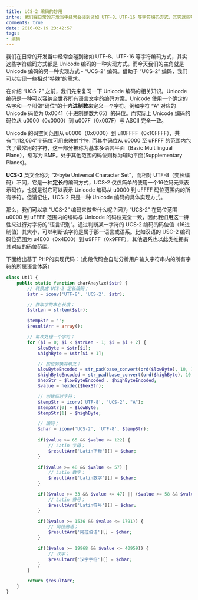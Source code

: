 ```yaml
---
title: UCS-2 编码的妙用
intro: 我们在日常的开发当中经常会碰到诸如 UTF-8、UTF-16 等字符编码方式，其实这些字符编码方式都是 Unicode 编码的一种实现方式。而今天我们的主角就是Unicode 编码的另一种实现方式 - “UCS-2” 编码。借助于 “UCS-2” 编码，我们可以实现一些相对“特殊”的需求。
comments: true
date: 2016-02-19 23:42:57
tags:
- 编码
---
```


我们在日常的开发当中经常会碰到诸如 UTF-8、UTF-16 等字符编码方式，其实这些字符编码方式都是 Unicode 编码的一种实现方式。而今天我们的主角就是Unicode 编码的另一种实现方式 - “UCS-2” 编码。借助于 “UCS-2” 编码，我们可以实现一些相对“特殊”的需求。

在介绍 “UCS-2” 之前，我们先来复习一下 Unicode 编码的相关知识。Unicode 编码是一种可以容纳全世界所有语言文字的编码方案。Unicode 使用一个确定的名字和一个叫做“码位”的**十六进制数**来定义一个字符。例如字符 “A” 对应的 Unicode 码位为 0x0041（十进制整数为65）的码位。而实际上 Unicode 编码的码位从 u0000（0x0000）到 u007F（0x007F）与 ASCII 完全一致。

Unicode 的码空间范围从 u0000（0x0000）到 u10FFFF（0x10FFFF），共有“1,112,064”个码位可用来映射字符. 而其中码位从 u0000 至 uFFFF 的范围内包含了最常用的字符，这一部分被称为基本多语言平面（Basic Multilingual Plane），缩写为 BMP。处于其他范围的码位则称为辅助平面(Supplementary Planes)。

**UCS-2** 英文全称为 “2-byte Universal Character Set”，而相对 UTF-8（变长编码）不同，它是一种**定长**的编码方式，UCS-2 仅仅简单的使用一个16位码元来表示码位，也就是说它可以表示 Unicode 编码从 u0000 到 uFFFF 码位范围内的所有字符。但请记住，UCS-2 只是一种 Unicode 编码的具体实现方式。

那么，我们可以拿 “UCS-2” 编码来做些什么呢？因为 “UCS-2” 在码位范围 u0000 到 uFFFF 范围内的编码与 Unicode 的码位完全一致，因此我们用这一特性来进行对字符的“语言识别”。通过判断某一字符的 UCS-2 编码的码位值（16进制值）其大小，可以判断该字符是属于那一语言或语系。比如汉语的 USC-2 编码码位范围为 u4E00（0x4E00）到 u9FFF（0x9FFF），其他语系也以此类推拥有其对应的码位范围。

下面给出基于 PHP的实现代码：（此段代码会自动分析用户输入字符串内的所有字符的所属语言体系）

```php
class Util {
    public static function charAnaylze($str) {   
        // 转换成 UCS-2 定长编码；
        $str = iconv('UTF-8', 'UCS-2', $str);

        // 获取字符串总长度；
        $strLen = strlen($str);

        $tempStr = '';
        $resultArr = array();

        // 每次处理一个字符；
        for ($i = 0; $i < $strLen - 1; $i = $i + 2) {
            $lowByte = $str[$i];
            $highByte = $str[$i + 1];

            // 按位转换并填充；
            $lowByteEncoded = str_pad(base_convert(ord($lowByte), 10, 16), 2, 0, STR_PAD_LEFT);
            $highByteEncoded = str_pad(base_convert(ord($highByte), 10, 16), 2, 0, STR_PAD_LEFT);
            $hexStr = $lowByteEncoded . $highByteEncoded;
            $value = hexdec($hexStr);

            // 创建临时字符；
            $tempStr = iconv('UTF-8', 'UCS-2', "A");
            $tempStr[0] = $lowByte;
            $tempStr[1] = $highByte;

            // 编码；
            $char = iconv('UCS-2', 'UTF-8', $tempStr);
            
            if($value >= 65 && $value <= 122) {
                // Latin 字母；
                $resultArr['Latin字母'][] = $char;
            }

            if($value >= 48 && $value <= 57) {
                // Latin 数字；
                $resultArr['Latin数字'][] = $char;
            }

            if(($value >= 33 && $value <= 47) || ($value >= 58 && $value <= 64)) {
                // Latin 符号；
                $resultArr['Latin符号'][] = $char;
            }

            if(($value >= 1536 && $value <= 1791)) {
                // 阿拉伯语；
                $resultArr['阿拉伯语'][] = $char;
            }

            if(($value >= 19968 && $value <= 40959)) {
                // 汉字；
                $resultArr['汉字字符'][] = $char;
            }
        }

        return $resultArr;
    }
}
```
